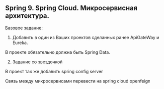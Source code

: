 ## Spring 9. Spring Cloud. Микросервисная архитектура.

Базовое задание:
1. Добавить в один из Ваших проектов сделанных ранее ApiGateWay и Eureka.

В проекте обязательно должна быть Spring Data.
 
2. Задание со звездочкой
   
В проект так же добавить spring config server

Связь между микросервисами перевести на spring cloud openfeign
